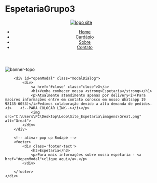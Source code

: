 # EspetariaGrupo3
<!DOCTYPE html>

<html lang="pt-BR">
<head>
	<meta charset="UTF-8">
	<title>Code - desenvolvimento de site</title>
	<link rel="stylesheet" type="text/css" href="css/pag_estilo.css">
</head>
<body class="color-page">
	<div class="contanier-principal">
		<header>
			<div class="logo">
				<a href="espetaria.html">
					<img src="C:\Users\PC\Desktop\Leoo\Site_Espetaria\imagens\Logo.jpg" alt="logo site">
				</a>
			</div>
			<nav> 
				<ul>
					<li><a href="espetaria.html">Home</a></li>
					<li><a href="cardapio.html">Cardápio</a></li>
					<li><a href="Sobre.html">Sobre<a/></li>
					<li><a href="Contato.html">Contato</a></li>
				</ul>
			</nav>
		</header>
		<section id='banner'>
			<img src="C:\Users\PC\Desktop\Leoo\Site_Espetaria\imagens\Banner.jpeg" 
					alt="banner-topo">
		</section>


		<div id="openModal" class="modalDialog"> 
			<div>
				<a href="#close" class="close">X</a>
				<h1>Venha conhecer nossa <strong>Espetaria</strong></h1>
				<p>Atualmente atendimento apenas por delivery<i>(Para maoires informações entre em contato conosco em nosso Whatsapp 19 98135-6053)</i>Pedimos colaboração devido a alta demanda de pedidos.<i>    <!--PARA COLOCAR LINK--></i></p>
				<img src="C:\Users\PC\Desktop\Leoo\Site_Espetaria\imagens\Great.png" alt="Great">
			</div>
		</div>

<!--CASO PRECISE ADICIONAR MAIS ITENS AO RODAPÉ

		<div id="openModal1" class="modalDialog"> 
			<div>
				<a href="#close" title="close" class="close">x</a>
				<h1>Tecnologia - Realidade Aumentada</h1>
				<p>De uma forma simples, <b>Realidade Aumentada</b> é uma tecnologia que permite que o mundo virtual seja misturado ao real, possibilitando maior interaçao e abrindo uma nova dimensão na maneira como nós executamos tarefas, ou mesmo as que nós incubimos às maquinas. Assim, se você pensava que os objetos para fora da tela eram elementos de filmes de ficcão científica, está na hora de mudar seus conceitos. Aliás, o que acintece com a <b>Realidade Aumentada</b> é o contrário: você pulará para dentro do mundo virtual para interagir com ojetos que só estão limitados á dia imaginação. - <i>tecmundo.com.br/realidade-aumentada</i></p>
			</div>
		</div>

		<div id="openModal2" class="modalDialog"> 
			<div>
				<a href="#close" title="close" class="close">x</a>
				<h1>Acessibilidade</h1>
				<p><b>Acessibilidade</b> na web significa que oessas com deficiência podem usar a web. Mais especificamente, a acessibilidade na web significa que pessoas com deficiência podem perceber, entender, navegar, interagir e construir para a web. E também beneficia outras pessoas, incluido pessoas idosas com capacidades em mudança devido ao envelhaciemeno - <i>w3c.br/</i></p> 	
			</div>
		</div>
-->
		<!-- ativar pop up Rodapé -->
		<footer>
			<div class='footer-text'>
				<h3>Espetaria</h3>
				<p>Para mais informações sobre nossa espetaria - <a href="#openModal">clique aqui</a>.</p>
			</div>

<!--CASO PRECISE ADICIONAR MAIS ITENS AO RODAPÉ			
			<div class='footer-text'>
				<h3>Tecnologia</h3>
				<p>Você sabe o que é realidade aumentada? Entenda como essa tecnologia funciona. - <a href="#openModal1">clique aqui</a>.</p>
			</div>

			<div class='footer-text'>
				<h3>Acessibilidade</h3>
				<p>Torne seu site acessível utilizando 5 dicas indispensáveis para qualquer site. - <a href="#openModal2">clique aqui</a>.</p>
			</div>
-->			
		</footer>
	</div>
</body>
</html>
